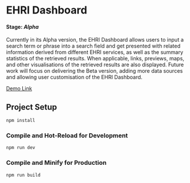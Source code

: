 # EHRI Dashboard
#### Stage: *Alpha*

Currently in its Alpha version, the EHRI Dashboard allows users to input a search term or phrase into a search field and get presented with related information derived from different EHRI services, as well as the summary statistics of the retrieved results. When applicable, links, previews, maps, and other visualisations of the retrieved results are also displayed. Future work will focus on delivering the Beta version, adding more data sources and allowing user customisation of the EHRI Dashboard.

[Demo Link](https://ehri.github.io/ehri-dashboard/)

## Project Setup

```sh
npm install
```

### Compile and Hot-Reload for Development

```sh
npm run dev
```

### Compile and Minify for Production

```sh
npm run build
```
